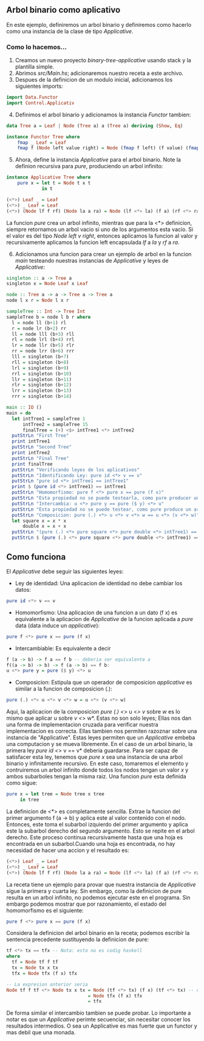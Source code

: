 ## Arbol binario como aplicativo
En este ejemplo, definiremos un arbol binario y definiremos como hacerlo como una instancia de la clase de tipo *Applicative*.

### Como lo hacemos... 
1. Creamos un nuevo proyecto *binary-tree-applicative* usando stack y la plantilla simple.
2. Abrimos *src/Main.hs*; adicionaremos nuestro receta a este archivo.
3. Despues de la definicion de un modulo inicial, adicionamos los siguientes imports:
```hs
import Data.Functor
import Control.Applicativ
``` 
4. Definimos el arbol binario y adicionamos la instancia *Functor* tambien:
```hs
data Tree a = Leaf | Node (Tree a) a (Tree a) deriving (Show, Eq)

instance Functor Tree where
	fmap _ Leaf = Leaf
	fmap f (Node left value right) = Node (fmap f left) (f value) (fmap f right)
```
5. Ahora, define la instancia *Applicative* para el arbol binario. Note la definion recursiva para *pure*, produciendo un arbol infinito:
```hs
instance Applicative Tree where
    pure x = let t = Node t x t
             in t

(<*>) Leaf _ = Leaf
(<*>) _ Leaf = Leaf
(<*>) (Node lf f rf) (Node la a ra) = Node (lf <*> la) (f a) (rf <*> ra)
```
La funcion *pure* crea un arbol infinito, mientras que para la <\*> definicion, siempre retornamos un arbol vacio si uno de los argumentos esta vacio. Si el valor es del tipo *Node left v right*, entonces aplicamos la funcion al valor y recursivamente aplicamos la funcion left encapsulada *lf* a *la* y *rf* a *ra*.

6. Adicionamos una funcion para crear un ejemplo de arbol en la funcion *main* testeando nuestras instancias de *Applicative* y leyes de *Applicative*:
```hs
singleton :: a -> Tree a
singleton x = Node Leaf x Leaf

node :: Tree a -> a -> Tree a -> Tree a
node l x r = Node l x r

sampleTree :: Int -> Tree Int
sampleTree b = node l b r where
  l = node ll (b+1) rl
  r = node lr (b+2) rr
  ll = node lll (b+3) rll
  rl = node lrl (b+4) rrl
  lr = node llr (b+5) rlr
  rr = node lrr (b+6) rrr
  lll = singleton (b+7)
  rll = singleton (b+8)
  lrl = singleton (b+9)
  rrl = singleton (b+10)
  llr = singleton (b+11)
  rlr = singleton (b+12)
  lrr = singleton (b+13)
  rrr = singleton (b+14)

main :: IO ()
main = do
  let intTree1 = sampleTree 1
      intTree2 = sampleTree 15
      finalTree = (+) <$> intTree1 <*> intTree2
  putStrLn "First Tree"
  print intTree1
  putStrLn "Second Tree"
  print intTree2
  putStrLn "Final Tree"
  print finalTree
  putStrLn "Verificando leyes de los aplicativos"
  putStrLn "Identificando Ley: pure id <*> v == v"
  putStrLn "pure id <*> intTree1 == intTree1"
  print $ (pure id <*> intTree1) == intTree1
  putStrLn "Homomorfismo: pure f <*> pure x == pure (f x)"
  putStrLn "Esta propiedad no se puede testearla, como pure producer un arbol infinito"
  putStrLn "Intercambia: u <*> pure y == pure ($ y) <*> u"
  putStrLn "Esta propiedad no se puede testear, como pure produce un arbol infinito"
  putStrLn "Composicion: pure (.) <*> u <*> v <*> w == u <*> (v <*> w)"
  let square x = x * x
      double x = x + x
  putStrLn "(pure (.) <*> pure square <*> pure double <*> intTree1) == (pure square <*> (pure double <*> intTree1))"
  putStrLn $ (pure (.) <*> pure square <*> pure double <*> intTree1) == (pure square <*> (pure double <*> intTree1))
```
## Como funciona
El *Applicative* debe seguir las siguientes leyes:
- Ley de identidad: Una aplicacion de identidad no debe cambiar los datos:
```hs
pure id <*> v == v
```
- Homomorfismo: Una aplicacion de una funcion a un dato (f x) es equivalente a la aplicacion de *Applicative* de la funcion aplicada a *pure* data (data induce un *applicative*):
```hs
pure f <*> pure x == pure (f x)
```
- Intercambiable: Es equivalente a decir
```hs
f (a -> b) -> f a == f b -- deberia ser equivalente a
f((a -> b) -> b) -> f (a -> b) == f b:
u <*> pure y = pure ($ y) <*> u
```
- Composicion: Estipula que un operador de composicion *applicative* es similar a la funcion de composicion (.):
```hs 
pure (.) <*> u <*> v <*> w = u <*> (v <*> w)
```
Aqui, la aplicacion de la composicion *pure (.) <*> u <*> v* sobre *w* es lo mismo que aplicar u sobre *v <*> w*.
Estas no son solo leyes; Ellas nos dan una forma de implementacion cruzada para verificar nuestra implementacion es correcta. Ellas tambien nos permiten razoznar sobre una instancia de "Applicative". Estas leyes permiten que un *Applicative* embeba una computacion y se mueva libremente.
En el caso de un arbol binario, la primera ley *pure id <*> v == v* deberia guardarse. Para ser capaz de satisfacer esta ley, tenemos que *pure x* sea una instancia de una arbol binario y infinitamente recursivo. En este caso, tomaremos el elemento y contruiremos un arbol infinito donde todos los nodos tengan un valor *x* y ambos subarboles tengan la misma raiz. Una funcion *pure* esta definida como sigue:
```hs
pure x = let tree = Node tree x tree
     in tree
```
La definicion de <*> es completamente sencilla. Extrae la funcion del primer argumento f (a -> b) y aplica este al valor contenido con el nodo. Entonces, este toma el subarbol izquierdo del primer argumento y aplica este la subarbol derecho del segundo argumento. Esto se repite en el arbol derecho.
Este proceso continua  recursivamente hasta que una hoja es encontrada en un subarbol.Cuando una hoja es encontrada, no hay necesidad de hacer una accion y el resultado es:
```hs
(<*>) Leaf _ = Leaf
(<*>) _ Leaf = Leaf
(<*>) (Node lf f rf) (Node la a ra) = Node (lf <*> la) (f a) (rf <*> ra)
```
La receta tiene un ejemplo para provar que nuestra instancia de *Applicative* sigue la primera y cuarta ley. Sin embargo, como la definicion de pure resulta en un arbol infinito, no podemos ejecutar este en el programa. Sin embargo podemos mostrar que por razonamiento, el estado del homomorfismo es el siguiente:
```hs
pure f <*> pure x == pure (f x)
```
Considera la definicion del arbol binario en la receta; podemos escribir la sentencia precedente sustituyendo la definicion de pure:
```hs
tf <*> tx == tfx -- Nota: esto no es codig haskell
where 
  tf = Node tf f tf
  tx = Node tx x tx
  tfx = Node tfx (f x) tfx

-- La expresion anterior seria
Node tf f tf <*> Node tx x tx = Node (tf <*> tx) (f x) (tf <*> tx) -- definicion recursiva para eval tfx
                              = Node tfx (f x) tfx
                              = tfx
```
De forma similar el intercambio tambien se puede probar.
Lo importante a notar es que un *Applicative* perimte secuenciar, sin necesitar conocer los resultados intermedios. O sea un Applicative es mas fuerte que un functor y mas debil que una monada.
